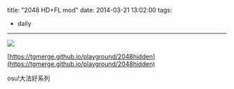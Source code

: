 title: "2048 HD+FL mod"
date: 2014-03-21 13:02:00
tags:
- daily
---
![](/assets/0067-01.png)

[https://tgmerge.github.io/playground/2048hidden](https://tgmerge.github.io/playground/2048hidden)

osu!大法好系列